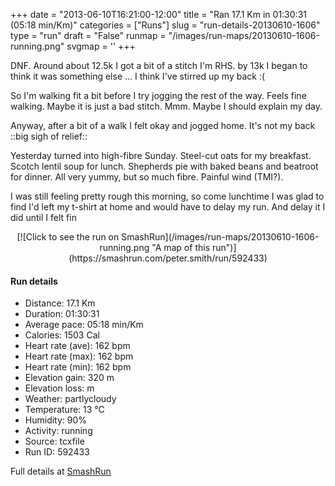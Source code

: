 +++
date = "2013-06-10T16:21:00-12:00"
title = "Ran 17.1 Km in 01:30:31 (05:18 min/Km)"
categories = ["Runs"]
slug = "run-details-20130610-1606"
type = "run"
draft = "False"
runmap = "/images/run-maps/20130610-1606-running.png"
svgmap = '<polyline points="100 37, 100 36, 98 36, 95 38, 95 39, 93 39, 89 42, 85 45, 83 46, 83 47, 81 47, 78 47, 69 46, 67 46, 64 46, 58 47, 50 47, 43 49, 42 50, 40 51, 36 51, 36 52, 36 51, 33 51, 31 52, 30 53, 29 52, 27 52, 20 51, 0 51, 20 51, 25 52, 29 52, 30 53, 31 52, 32 51, 35 51, 36 52, 36 55, 37 59, 38 63, 37 57, 36 51, 40 51, 42 50, 42 49, 51 47, 57 47, 67 46, 77 47, 81 47, 84 46, 93 39, 95 39, 95 39, 94 39, 95 38, 97 37">'
+++

DNF. Around about 12.5k I got a bit of a stitch I'm RHS. by 13k I began to think it was something else ... I think I've stirred up my back :(

So I'm walking fit a bit before I try jogging the rest of the way. Feels  fine  walking. Maybe it is just a bad stitch. Mmm. Maybe I should explain my day. 

Anyway, after a bit of a walk I felt okay and jogged home. It's not my back ::big sigh of relief::  

Yesterday turned into high-fibre Sunday. Steel-cut oats for my breakfast. Scotch lentil soup for lunch. Shepherds pie with baked beans and beatroot for dinner. All very yummy, but so much fibre. Painful wind (TMI?). 

I was still feeling pretty rough this morning, so come lunchtime I was glad to find I'd left my t-shirt at home and would have to delay my run. And delay it I did until I felt fin

<!--more-->

<center>
[![Click to see the run on SmashRun](/images/run-maps/20130610-1606-running.png "A map of this run")](https://smashrun.com/peter.smith/run/592433)
</center>

#### Run details

* Distance: 17.1 Km
* Duration: 01:30:31
* Average pace: 05:18 min/Km
* Calories: 1503 Cal
* Heart rate (ave): 162 bpm
* Heart rate (max): 162 bpm
* Heart rate (min): 162 bpm
* Elevation gain: 320 m
* Elevation loss:  m
* Weather: partlycloudy
* Temperature: 13 &deg;C
* Humidity: 90%
* Activity: running
* Source: tcxfile
* Run ID: 592433

Full details at [SmashRun](https://smashrun.com/peter.smith/run/592433)